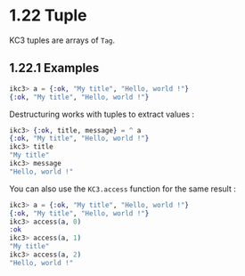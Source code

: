 # 1.22 Tuple

KC3 tuples are arrays of `Tag`.

## 1.22.1 Examples

```elixir
ikc3> a = {:ok, "My title", "Hello, world !"}
{:ok, "My title", "Hello, world !"}
```

Destructuring works with tuples to extract values :

```elixir
ikc3> {:ok, title, message} = ^ a
{:ok, "My title", "Hello, world !"}
ikc3> title
"My title"
ikc3> message
"Hello, world !"
```

You can also use the `KC3.access` function for the same result :

```elixir
ikc3> a = {:ok, "My title", "Hello, world !"}
{:ok, "My title", "Hello, world !"}
ikc3> access(a, 0)
:ok
ikc3> access(a, 1)
"My title"
ikc3> access(a, 2)
"Hello, world !"
```
